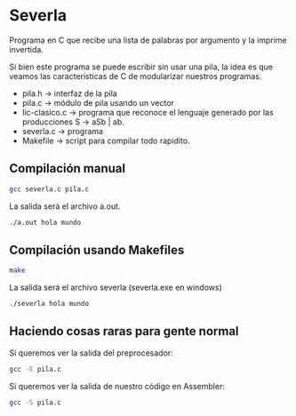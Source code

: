 # Severla

Programa en C que recibe una lista de palabras por argumento y la imprime invertida.

Si bien este programa se puede escribir sin usar una pila, la idea es que veamos las características de C de modularizar nuestros programas.

- pila.h -> interfaz de la pila
- pila.c -> módulo de pila usando un vector
- lic-clasico.c -> programa que reconoce el lenguaje generado por las producciones S -> aSb | ab.
- severla.c -> programa
- Makefile -> script para compilar todo rapidito.

## Compilación manual

```bash
gcc severla.c pila.c
```

La salida será el archivo a.out. 

```bash
./a.out hola mundo
```

## Compilación usando Makefiles

```bash
make
```

La salida será el archivo severla (severla.exe en windows)

```bash
./severla hola mundo
```
## Haciendo cosas raras para gente normal

Si queremos ver la salida del preprocesador:

```bash
gcc -E pila.c
```

Si queremos ver la salida de nuestro código en Assembler:

```bash
gcc -S pila.c
```

